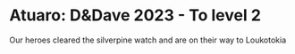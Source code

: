 # Atuaro: D&Dave 2023 - To level 2

Our heroes cleared the silverpine watch and are on their way to Loukotokia